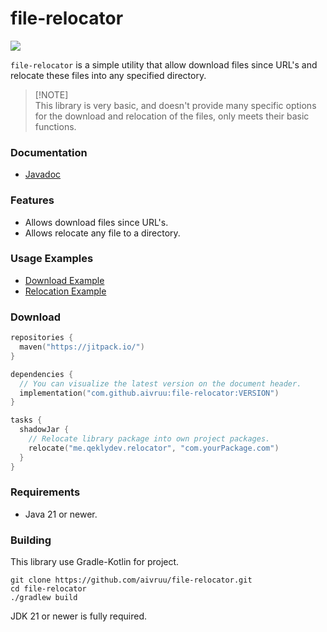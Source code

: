 # file-relocator

[![](https://jitpack.io/v/aivruu/file-relocator.svg)](https://jitpack.io/#aivruu/file-relocator)

`file-relocator` is a simple utility that allow download files since URL's and relocate these files into any specified directory.

> [!NOTE]\
> This library is very basic, and doesn't provide many specific options for the download and relocation
> of the files, only meets their basic functions.

### Documentation
- [Javadoc](https://jitpack.io/com/github/aivruu/file-relocator/latest/javadoc/)

### Features
* Allows download files since URL's.
* Allows relocate any file to a directory.

### Usage Examples
- [Download Example](download_example.md)
- [Relocation Example](relocation_example.md)

### Download
```kotlin
repositories {
  maven("https://jitpack.io/")
}

dependencies {
  // You can visualize the latest version on the document header.
  implementation("com.github.aivruu:file-relocator:VERSION")
}

tasks {
  shadowJar {
    // Relocate library package into own project packages.
    relocate("me.qeklydev.relocator", "com.yourPackage.com")
  }
}
```

### Requirements
- Java 21 or newer.

### Building
This library use Gradle-Kotlin for project.
```
git clone https://github.com/aivruu/file-relocator.git
cd file-relocator
./gradlew build
```

JDK 21 or newer is fully required.
